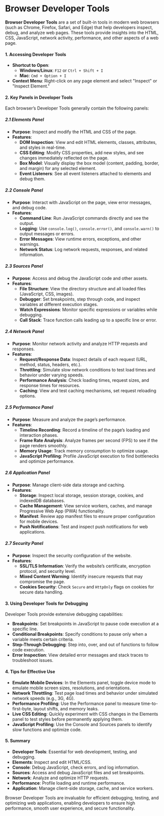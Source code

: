 # Browser Developer Tools

**Browser Developer Tools** are a set of built-in tools in modern web browsers (such as Chrome, Firefox, Safari, and Edge) that help developers inspect, debug, and analyze web pages. These tools provide insights into the HTML, CSS, JavaScript, network activity, performance, and other aspects of a web page.

#### 1. Accessing Developer Tools

- **Shortcut to Open**:
  - **Windows/Linux**: `F12` or `Ctrl + Shift + I`
  - **Mac**: `Cmd + Option + I`
- **Context Menu**: Right-click on any page element and select "Inspect" or "Inspect Element."

#### 2. Key Panels in Developer Tools

Each browser’s Developer Tools generally contain the following panels:

##### 2.1 Elements Panel

- **Purpose**: Inspect and modify the HTML and CSS of the page.
- **Features**:
  - **DOM Inspection**: View and edit HTML elements, classes, attributes, and styles in real-time.
  - **CSS Editing**: Modify CSS properties, add new styles, and see changes immediately reflected on the page.
  - **Box Model**: Visually display the box model (content, padding, border, and margin) for any selected element.
  - **Event Listeners**: See all event listeners attached to elements and debug them.

##### 2.2 Console Panel

- **Purpose**: Interact with JavaScript on the page, view error messages, and debug code.
- **Features**:
  - **Command Line**: Run JavaScript commands directly and see the output.
  - **Logging**: Use `console.log()`, `console.error()`, and `console.warn()` to output messages or errors.
  - **Error Messages**: View runtime errors, exceptions, and other warnings.
  - **Network Status**: Log network requests, responses, and related information.

##### 2.3 Sources Panel

- **Purpose**: Access and debug the JavaScript code and other assets.
- **Features**:
  - **File Structure**: View the directory structure and all loaded files (JavaScript, CSS, images).
  - **Debugger**: Set breakpoints, step through code, and inspect variables at different execution stages.
  - **Watch Expressions**: Monitor specific expressions or variables while debugging.
  - **Call Stack**: Trace function calls leading up to a specific line or error.

##### 2.4 Network Panel

- **Purpose**: Monitor network activity and analyze HTTP requests and responses.
- **Features**:
  - **Request/Response Data**: Inspect details of each request (URL, method, status, headers, etc.).
  - **Throttling**: Simulate slow network conditions to test load times and behavior under varying speeds.
  - **Performance Analysis**: Check loading times, request sizes, and response times for resources.
  - **Caching**: View and test caching mechanisms, set request reloading options.

##### 2.5 Performance Panel

- **Purpose**: Measure and analyze the page’s performance.
- **Features**:
  - **Timeline Recording**: Record a timeline of the page’s loading and interaction phases.
  - **Frame Rate Analysis**: Analyze frames per second (FPS) to see if the page renders smoothly.
  - **Memory Usage**: Track memory consumption to optimize usage.
  - **JavaScript Profiling**: Profile JavaScript execution to find bottlenecks and optimize performance.

##### 2.6 Application Panel

- **Purpose**: Manage client-side data storage and caching.
- **Features**:
  - **Storage**: Inspect local storage, session storage, cookies, and indexedDB databases.
  - **Cache Management**: View service workers, caches, and manage Progressive Web App (PWA) functionality.
  - **Manifest**: Review app manifest files to ensure proper configuration for mobile devices.
  - **Push Notifications**: Test and inspect push notifications for web applications.

##### 2.7 Security Panel

- **Purpose**: Inspect the security configuration of the website.
- **Features**:
  - **SSL/TLS Information**: Verify the website’s certificate, encryption protocol, and security level.
  - **Mixed Content Warning**: Identify insecure requests that may compromise the page.
  - **Cookies Security**: Check `Secure` and `HttpOnly` flags on cookies for secure data handling.

#### 3. Using Developer Tools for Debugging

Developer Tools provide extensive debugging capabilities:

- **Breakpoints**: Set breakpoints in JavaScript to pause code execution at a specific line.
- **Conditional Breakpoints**: Specify conditions to pause only when a variable meets certain criteria.
- **Step-Through Debugging**: Step into, over, and out of functions to follow code execution.
- **Error Inspection**: View detailed error messages and stack traces to troubleshoot issues.

#### 4. Tips for Effective Use

- **Emulate Mobile Devices**: In the Elements panel, toggle device mode to emulate mobile screen sizes, resolutions, and orientations.
- **Network Throttling**: Test page load times and behavior under simulated network speeds (e.g., 3G, 4G).
- **Performance Profiling**: Use the Performance panel to measure time-to-first-byte, layout shifts, and memory leaks.
- **Live CSS Editing**: Quickly experiment with CSS changes in the Elements panel to test styles before permanently applying them.
- **JavaScript Profiling**: Use the Console and Sources panels to identify slow functions and optimize code.

#### 5. Summary

- **Developer Tools**: Essential for web development, testing, and debugging.
- **Elements**: Inspect and edit HTML/CSS.
- **Console**: Debug JavaScript, check errors, and log information.
- **Sources**: Access and debug JavaScript files and set breakpoints.
- **Network**: Analyze and optimize HTTP requests.
- **Performance**: Profile loading and runtime performance.
- **Application**: Manage client-side storage, cache, and service workers.

Browser Developer Tools are invaluable for efficient debugging, testing, and optimizing web applications, enabling developers to ensure high performance, smooth user experience, and secure functionality.